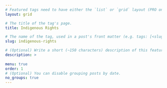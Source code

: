 ```yaml
---
# Featured tags need to have either the `list` or `grid` layout (PRO only).
layout: grid

# The title of the tag's page.
title: Indigenous Rights

# The name of the tag, used in a post's front matter (e.g. tags: [<slug>]).
slug: indigenous-rights

# (Optional) Write a short (~150 characters) description of this featured tag.
description: >
 
menu: true
order: 1
# (Optional) You can disable grouping posts by date.
no_groups: true
---
```

